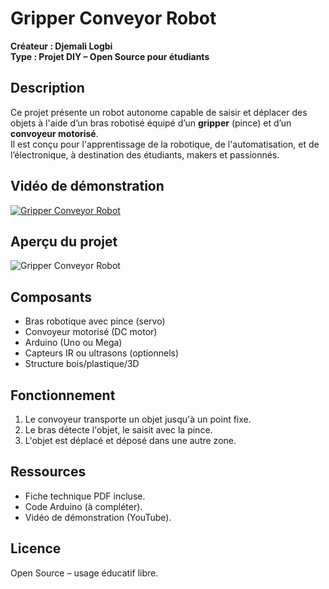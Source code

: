 # Gripper Conveyor Robot

**Créateur : Djemali Logbi**  
**Type : Projet DIY – Open Source pour étudiants**

## Description
Ce projet présente un robot autonome capable de saisir et déplacer des objets à l'aide d’un bras robotisé équipé d’un **gripper** (pince) et d’un **convoyeur motorisé**.  
Il est conçu pour l'apprentissage de la robotique, de l'automatisation, et de l’électronique, à destination des étudiants, makers et passionnés.

## Vidéo de démonstration

[![Gripper Conveyor Robot](https://img.youtube.com/vi/TON_CODE_YOUTUBE/maxresdefault.jpg)](https://www.youtube.com/watch?v=fZicDu6lqZ8&t=24s)

## Aperçu du projet

![Gripper Conveyor Robot](images/photo_robot.jpg)

## Composants
- Bras robotique avec pince (servo)
- Convoyeur motorisé (DC motor)
- Arduino (Uno ou Mega)
- Capteurs IR ou ultrasons (optionnels)
- Structure bois/plastique/3D

## Fonctionnement
1. Le convoyeur transporte un objet jusqu'à un point fixe.
2. Le bras détecte l'objet, le saisit avec la pince.
3. L'objet est déplacé et déposé dans une autre zone.

## Ressources
- Fiche technique PDF incluse.
- Code Arduino (à compléter).
- Vidéo de démonstration (YouTube).

## Licence
Open Source – usage éducatif libre.

